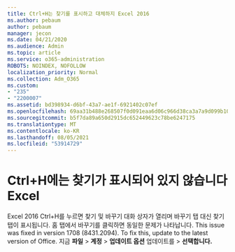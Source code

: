 ```yaml
---
title: Ctrl+H는 찾기를 표시하고 대체하지 Excel 2016
ms.author: pebaum
author: pebaum
manager: jecon
ms.date: 04/21/2020
ms.audience: Admin
ms.topic: article
ms.service: o365-administration
ROBOTS: NOINDEX, NOFOLLOW
localization_priority: Normal
ms.collection: Adm_O365
ms.custom:
- "235"
- "2200007"
ms.assetid: bd398934-d6bf-43a7-ae1f-6921402c07ef
ms.openlocfilehash: 69aa31b488e268507f0d091eaa6d06c966d38ca3a7a9d099b10886e1954b956b
ms.sourcegitcommit: b5f7da89a650d2915dc652449623c78be6247175
ms.translationtype: MT
ms.contentlocale: ko-KR
ms.lasthandoff: 08/05/2021
ms.locfileid: "53914729"
---
```

# <a name="ctrlh-shows-find-not-replace-in-excel"></a>Ctrl+H에는 찾기가 표시되어 있지 않습니다Excel

Excel 2016 Ctrl+H를 누르면 찾기 및 바꾸기 대화 상자가 열리며 바꾸기 탭 대신 찾기 탭이 표시됩니다. 홈 탭에서 바꾸기를 클릭하면 동일한 문제가 나타납니다. This issue was fixed in version 1708 (8431.2094). To fix this, update to the latest version of Office. 지금 **파일** \> **계정** \> **업데이트 옵션** 업데이트를 \> **선택합니다.**
  